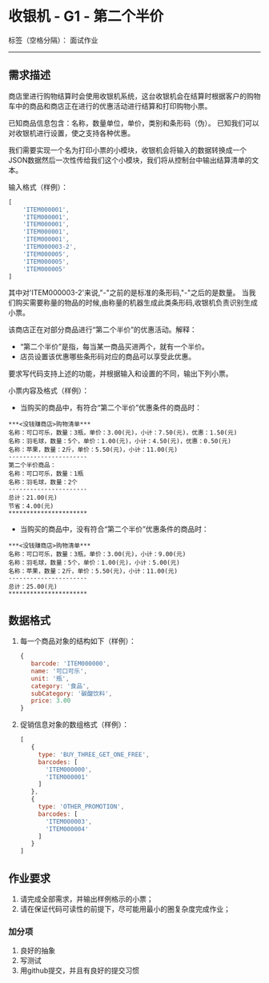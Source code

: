 # 收银机 - G1 - 第二个半价

标签（空格分隔）： 面试作业

---

## 需求描述

商店里进行购物结算时会使用收银机系统，这台收银机会在结算时根据客户的购物车中的商品和商店正在进行的优惠活动进行结算和打印购物小票。

已知商品信息包含：名称，数量单位，单价，类别和条形码（伪）。
已知我们可以对收银机进行设置，使之支持各种优惠。


我们需要实现一个名为打印小票的小模块，收银机会将输入的数据转换成一个JSON数据然后一次性传给我们这个小模块，我们将从控制台中输出结算清单的文本。

输入格式（样例）：

```javascript
[
    'ITEM000001',
    'ITEM000001',
    'ITEM000001',
    'ITEM000001',
    'ITEM000001',
    'ITEM000003-2',
    'ITEM000005',
    'ITEM000005',
    'ITEM000005'
]
```

其中对'ITEM000003-2'来说,"-"之前的是标准的条形码,"-"之后的是数量。
当我们购买需要称量的物品的时候,由称量的机器生成此类条形码,收银机负责识别生成小票。


该商店正在对部分商品进行“第二个半价”的优惠活动。解释：

- “第二个半价”是指，每当某一商品买进两个，就有一个半价。
- 店员设置该优惠哪些条形码对应的商品可以享受此优惠。

要求写代码支持上述的功能，并根据输入和设置的不同，输出下列小票。

小票内容及格式（样例）：

- 当购买的商品中，有符合“第二个半价”优惠条件的商品时：

```
***<没钱赚商店>购物清单***
名称：可口可乐，数量：3瓶，单价：3.00(元)，小计：7.50(元)，优惠：1.50(元)
名称：羽毛球，数量：5个，单价：1.00(元)，小计：4.50(元)，优惠：0.50(元)
名称：苹果，数量：2斤，单价：5.50(元)，小计：11.00(元)
----------------------
第二个半价商品：
名称：可口可乐，数量：1瓶
名称：羽毛球，数量：2个
----------------------
总计：21.00(元)
节省：4.00(元)
**********************
```

- 当购买的商品中，没有符合“第二个半价”优惠条件的商品时：

```
***<没钱赚商店>购物清单***
名称：可口可乐，数量：3瓶，单价：3.00(元)，小计：9.00(元)
名称：羽毛球，数量：5个，单价：1.00(元)，小计：5.00(元)
名称：苹果，数量：2斤，单价：5.50(元)，小计：11.00(元)
----------------------
总计：25.00(元)
**********************
```


## 数据格式


1. 每一个商品对象的结构如下（样例）：

   ```javascript
   {
      barcode: 'ITEM000000',
      name: '可口可乐',
      unit: '瓶',
      category: '食品',
      subCategory: '碳酸饮料',
      price: 3.00
   }
   ```

2. 促销信息对象的数组格式（样例）：

   ```javascript
   [
      {
        type: 'BUY_THREE_GET_ONE_FREE',
        barcodes: [
          'ITEM000000',
          'ITEM000001'
        ]
      },
      {
        type: 'OTHER_PROMOTION',
        barcodes: [
          'ITEM000003',
          'ITEM000004'
        ]
      }
   ]
   ```

## 作业要求

1. 请完成全部需求，并输出样例格示的小票；
2. 请在保证代码可读性的前提下，尽可能用最小的圈复杂度完成作业；


### 加分项

1. 良好的抽象
2. 写测试
3. 用github提交，并且有良好的提交习惯






